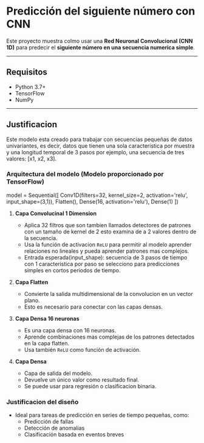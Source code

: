 # Predicción del siguiente número con CNN 

Este proyecto muestra colmo usar una **Red Neuronal Convolucional (CNN 1D)** para predecir el **siguiente número en una secuencia numerica simple**.

---

## Requisitos

- Python 3.7+
- TensorFlow
- NumPy

---

## Justificacion 

Este modelo esta creado para trabajar con secuencias pequeñas de datos univariantes, es decir, datos que tienen una sola caracteristica por muestra y una longitud temporal de 3 pasos por ejemplo, una secuencia de tres valores: [x1, x2, x3].


### Arquitectura del modelo  (Modelo proporcionado por TensorFlow)

model = Sequential([
    Conv1D(filters=32, kernel_size=2, activation='relu', input_shape=(3,1)),
    Flatten(),
    Dense(16, activation='relu'),
    Dense(1)
])

1. **Capa Convolucinal 1 Dimension**
   - Aplica 32 filtros que son tambien llamados detectores de patrones con un tamaño de kernel de 2 esto examina de a 2 valores dentro de la secuencia.
   - Usa la función de activacion `ReLU` para permitir al modelo aprender relaciones no lineales y pueda aprender patrones mas complejos.
   - Entrada esperada(input_shape): secuencia de 3 pasos de tiempo con 1 caracteristica por paso se selecciono para predicciones simples en cortos periodos de tiempo.

2. **Capa Flatten**
   - Convierte la salida multidimensional de la convolucion en un vector plano.
   - Esto es necesario para conectar con las capas densas.

3. **Capa Densa 16 neuronas**
   - Es una capa densa con 16 neuronas.
   - Aprende combinaciones mas complejas de los patrones detectados en la capa flatten.
   - Usa también `ReLU` como función de activación.

4. **Capa Densa**
   - Capa de salida del modelo.
   - Devuelve un único valor como resultado final.
   - Se puede usar para regresión o clasificacion binaria.

### Justificacion del diseño

- Ideal para tareas de predicción en series de tiempo pequeñas, como:
  - Predicción de fallas
  - Detección de anomalias
  - Clasificación basada en eventos breves

